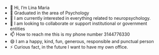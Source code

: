 - 👋 Hi, I’m Lina Maria
- 👀 Graduated in the area of ​​Psychology
- 🌱 I am currently interested in everything related to neuropsychology.
- 💞️ I am looking to collaborate or support institutional or government entities
- 📫 How to reach me this is my phone number 3144776330 
- 😄 I am a happy, kind, fun, generous, responsible and punctual person
- ⚡ Curious fact, in the future I want to have my own office.

<!---
CalderonChavarroLinaMaria/CalderonChavarroLinaMaria is a ✨ special ✨ repository because its `README.md` (this file) appears on your GitHub profile.
You can click the Preview link to take a look at your changes.
--->
